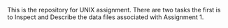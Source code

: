 This is the repository for UNIX assignment. There are two tasks the first is to Inspect and Describe the data files associated with Assignment 1.
